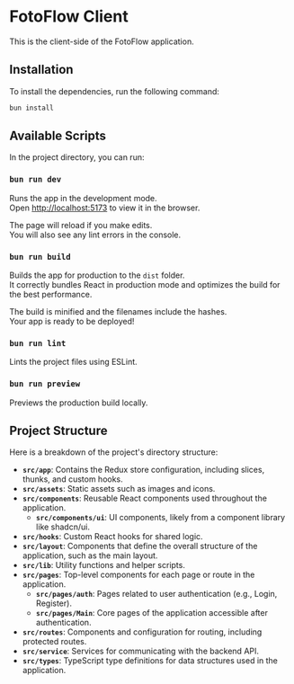 # FotoFlow Client

This is the client-side of the FotoFlow application.

## Installation

To install the dependencies, run the following command:

```bash
bun install
```

## Available Scripts

In the project directory, you can run:

### `bun run dev`

Runs the app in the development mode.<br />
Open [http://localhost:5173](http://localhost:5173) to view it in the browser.

The page will reload if you make edits.<br />
You will also see any lint errors in the console.

### `bun run build`

Builds the app for production to the `dist` folder.<br />
It correctly bundles React in production mode and optimizes the build for the best performance.

The build is minified and the filenames include the hashes.<br />
Your app is ready to be deployed!

### `bun run lint`

Lints the project files using ESLint.

### `bun run preview`

Previews the production build locally.

## Project Structure

Here is a breakdown of the project's directory structure:

- **`src/app`**: Contains the Redux store configuration, including slices, thunks, and custom hooks.
- **`src/assets`**: Static assets such as images and icons.
- **`src/components`**: Reusable React components used throughout the application.
  - **`src/components/ui`**: UI components, likely from a component library like shadcn/ui.
- **`src/hooks`**: Custom React hooks for shared logic.
- **`src/layout`**: Components that define the overall structure of the application, such as the main layout.
- **`src/lib`**: Utility functions and helper scripts.
- **`src/pages`**: Top-level components for each page or route in the application.
  - **`src/pages/auth`**: Pages related to user authentication (e.g., Login, Register).
  - **`src/pages/Main`**: Core pages of the application accessible after authentication.
- **`src/routes`**: Components and configuration for routing, including protected routes.
- **`src/service`**: Services for communicating with the backend API.
- **`src/types`**: TypeScript type definitions for data structures used in the application.
